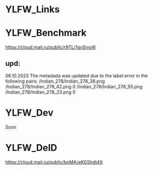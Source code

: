 # YLFW_Links

# YLFW_Benchmark
https://cloud.mail.ru/public/r9TL/1gySivoi6

## upd:
06.10.2023 The metadada was updated due to the label error in the following pairs:
/Indian_278/Indian_278_38.png /Indian_278/Indian_278_42.png 0
/Indian_278/Indian_278_55.png /Indian_278/Indian_278_23.png 0

# YLFW_Dev
Soon

# YLFW_DeID
https://cloud.mail.ru/public/bnMA/eKGShdt4X
